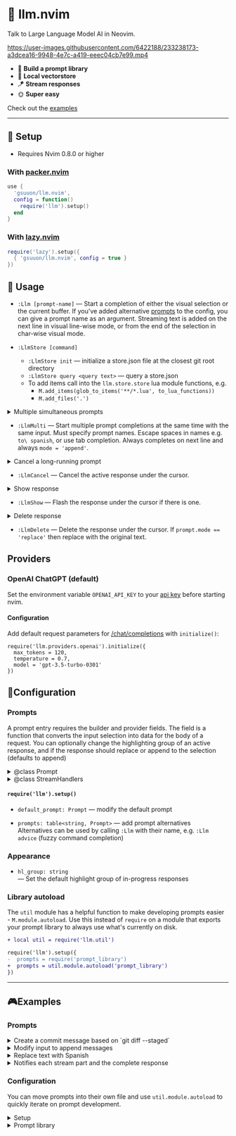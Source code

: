 # 🧠 llm.nvim

Talk to Large Language Model AI in Neovim.

https://user-images.githubusercontent.com/6422188/233238173-a3dcea16-9948-4e7c-a419-eeec04cb7e99.mp4


- 📑 __Build a prompt library__  
- 🐘 __Local vectorstore__
- 🪁 __Stream responses__  
- 🌞 __Super easy__  


Check out the [examples](#examples)


---

## 🦾 Setup

- Requires Nvim 0.8.0 or higher

### With [packer.nvim](https://github.com/wbthomason/packer.nvim)

```lua
use { 
  'gsuuon/llm.nvim',
  config = function()
    require('llm').setup()
  end
}
```
### With [lazy.nvim](https://github.com/folke/lazy.nvim)

```lua
require('lazy').setup({
  { 'gsuuon/llm.nvim', config = true }
})
```

## 💭 Usage

- `:Llm [prompt-name]` — Start a completion of either the visual selection or the current buffer. If you've added alternative [prompts](#prompts) to the config, you can give a prompt name as an argument. Streaming text is added on the next line in visual line-wise mode, or from the end of the selection in char-wise visual mode.

- `:LlmStore [command]`  
  - `:LlmStore init` — initialize a store.json file at the closest git root directory
  - `:LlmStore query <query text>` — query a store.json
  - To add items call into the `llm.store.store` lua module functions, e.g.
    - `M.add_items(glob_to_items('**/*.lua', to_lua_functions))`
    - `M.add_files('.')`

<details>
<summary>
Multiple simultaneous prompts
</summary>

https://user-images.githubusercontent.com/6422188/233773433-d3b38147-540c-44ba-96ac-af2af8640e7c.mp4

</details>

- `:LlmMulti` — Start multiple prompt completions at the same time with the same input. Must specify prompt names. Escape spaces in names e.g. `to\ spanish`, or use tab completion. Always completes on next line and always `mode = 'append'`.

<details>
<summary>
Cancel a long-running prompt
</summary>

https://user-images.githubusercontent.com/6422188/233773436-3e9d2a15-bc87-47c2-bc5b-d62d62480297.mp4

</details>

- `:LlmCancel` — Cancel the active response under the cursor.

<details>
<summary>
Show response
</summary>

https://user-images.githubusercontent.com/6422188/233773449-3b85355b-bad1-4e40-a699-6a8f5cf4bcd5.mp4

</details>

- `:LlmShow` — Flash the response under the cursor if there is one.

<details>
<summary>
Delete response
</summary>

https://user-images.githubusercontent.com/6422188/233774216-4e100122-3a93-4dfb-a7c7-df50f1221bdd.mp4

</details>


- `:LlmDelete` — Delete the response under the cursor. If `prompt.mode == 'replace'` then replace with the original text.


## Providers
### OpenAI ChatGPT (default)
Set the environment variable `OPENAI_API_KEY` to your [api key](https://platform.openai.com/account/api-keys) before starting nvim.

#### Configuration
Add default request parameters for [/chat/completions](https://platform.openai.com/docs/api-reference/chat/create) with `initialize()`:
```
require('llm.providers.openai').initialize({
  max_tokens = 120,
  temperature = 0.7,
  model = 'gpt-3.5-turbo-0301'
})
```

## 🧵Configuration
### Prompts
A prompt entry requires the builder and provider fields. The field is a function that converts the input selection into data for the body of a request. You can optionally change the highlighting group of an active response, and if the response should replace or append to the selection (defaults to append)


<details>
<summary>
@class Prompt
</summary>

```lua
---@field provider Provider The API provider for this prompt
---@field builder PromptBuilder Converts input and context to request data
---@field hl_group? string Highlight group of active response
---@field mode? SegmentMode | StreamHandlers Response handling mode ("replace" | "append" | StreamHandlers). Defaults to "append".
```

</details>


<details>
<summary>@class StreamHandlers</summary>

```lua
---@field on_partial (fun(partial_text: string): nil) Partial response of just the diff
---@field on_finish (fun(complete_text: string, finish_reason: string): nil) Complete response with finish reason
---@field on_error (fun(data: any, label?: string): nil) Error data and optional label
```

</details>

#### `require('llm').setup()`
- `default_prompt: Prompt` — modify the default prompt  

- `prompts: table<string, Prompt>` — add prompt alternatives  
  Alternatives can be used by calling `:Llm` with their name, e.g. `:Llm advice` (fuzzy command completion)

### Appearance
- `hl_group: string`  
  — Set the default highlight group of in-progress responses

### Library autoload
The `util` module has a helpful function to make developing prompts easier - `M.module.autoload`. Use this instead of `require` on a module that exports your prompt library to always use what's currently on disk.

```diff
+ local util = require('llm.util')

require('llm').setup({
-  prompts = require('prompt_library')
+  prompts = util.module.autoload('prompt_library')
})
```

--- 

## 🎮Examples

### Prompts

<details>
<summary>Create a commit message based on `git diff --staged`</summary>

https://user-images.githubusercontent.com/6422188/233807212-d1830514-fe3b-4d38-877e-f3ecbdb222aa.mp4

```lua
  commit = {
    provider = openai,
    builder = function()
      return {
        messages = {
          {
            role = 'system',
            content = 'Write a commit message according to the Conventional Commits specification for the following git diff. Keep it as short as necessary. If only markdown files are changed, use `docs: `'
          },
          {
            role = 'user',
            content = vim.fn.system {'git', 'diff', '--staged'}
          }
        }
      }
    end
  }
```

</details>

<details>
<summary>Modify input to append messages</summary>

https://user-images.githubusercontent.com/6422188/233748890-5dac719a-eb9a-4f76-ab9d-8eba3694a350.mp4


#### `lua/prompt_library.lua`
```lua
--- Looks for `<llm:` at the end and splits into before and after
--- returns all text if no directive
local function match_llm_directive(text)
  local before, _, after = text:match("(.-)(<llm:)%s?(.*)$")
  if not before and not after then
    before, after = text, ""
  elseif not before then
    before = ""
  elseif not after then
    after = ""
  end
  return before, after
end

local instruct_code = 'You are a highly competent programmer. Include only valid code in your response.'

return {
  ['to code'] = {
    provider = openai,
    builder = function(input)
      local text, directive = match_llm_directive(input)

      local msgs ={
        {
          role = 'system',
          content = instruct_code,
        },
        {
          role = 'user',
          content = text,
        }
      }

      if directive then
        table.insert(msgs, { role = 'user', content = directive })
      end

      return {
        messages = msgs
      }
    end,
    mode = segment.mode.REPLACE
  },
  code = {
    provider = openai,
    builder = function(input)
      return {
        messages = {
          {
            role = 'system',
            content = instruct_code,
          },
          {
            role = 'user',
            content = input,
          }
        }
      }
    end,
  },
}
```

</details>


<details>
<summary>Replace text with Spanish</summary>

```lua
local openai = require('llm.providers.openai')
local segment = require('llm.segment')

require('llm').setup({
  prompts = {
    ['to spanish'] =
      {
        provider = openai,
        hl_group = 'SpecialComment',
        builder = function(input)
          return {
            messages = {
              {
                role = 'system',
                content = 'Translate to Spanish',
              },
              {
                role = 'user',
                content = input,
              }
            }
          }
        end,
        mode = segment.mode.REPLACE
      }
  }
})
```

</details>

<details>
<summary>Notifies each stream part and the complete response</summary>

```lua
local openai = require('llm.providers.openai')

require('llm').setup({
  prompts = {
    ['show parts'] = {
      provider = openai,
      builder = openai.default_builder,
      mode = {
        on_finish = function (final)
          vim.notify('final: ' .. final)
        end,
        on_partial = function (partial)
          vim.notify(partial)
        end,
        on_error = function (msg)
          vim.notify('error: ' .. msg)
        end
      }
    },
  }
})
```

</details>



### Configuration
You can move prompts into their own file and use `util.module.autoload` to quickly iterate on prompt development.

<details>
<summary>Setup</summary>

#### `config = function()`

```lua
local openai = require('llm.providers.openai')

-- configure default model params here for the provider
openai.initialize({
  model = 'gpt-3.5-turbo-0301',
  max_tokens = 400,
  temperature = 0.2,
})

local util = require('llm.util')

require('llm').setup({
  hl_group = 'Substitute',
  prompts = util.module.autoload('prompt_library'),
  default_prompt = {
    provider = openai,
    builder = function(input)
      return {
        temperature = 0.3,
        max_tokens = 120,
        messages = {
          {
            role = 'system',
            content = 'You are helpful assistant.',
          },
          {
            role = 'user',
            content = input,
          }
        }
      }
    end
  }
})
```
</details>


<details>
<summary>Prompt library</summary>

#### `lua/prompt_library.lua`

```lua
local openai = require('llm.providers.openai')
local segment = require('llm.segment')

return {
  code = {
    provider = openai,
    builder = function(input)
      return {
        messages = {
          {
            role = 'system',
            content = 'You are a 10x super elite programmer. Continue only with code. Do not write tests, examples, or output of code unless explicitly asked for.',
          },
          {
            role = 'user',
            content = input,
          }
        }
      }
    end,
  },
  ['to spanish'] = {
    provider = openai,
    hl_group = 'SpecialComment',
    builder = function(input)
      return {
        messages = {
          {
            role = 'system',
            content = 'Translate to Spanish',
          },
          {
            role = 'user',
            content = input,
          }
        }
      }
    end,
    mode = segment.mode.REPLACE
  },
  ['to javascript'] = {
    provider = openai,
    builder = function(input, ctx)
      return {
        messages = {
          {
            role = 'system',
            content = 'Convert the code to javascript'
          },
          {
            role = 'user',
            content = input
          }
        }
      }
    end,
  },
  ['to rap'] = {
    provider = openai,
    hl_group = 'Title',
    builder = function(input)
      return {
        messages = {
          {
            role = 'system',
            content = "Explain the code in 90's era rap lyrics"
          },
          {
            role = 'user',
            content = input
          }
        }
      }
    end,
  }
}
```

</details>

